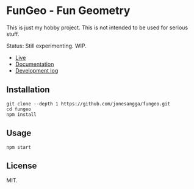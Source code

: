 # FunGeo - Fun Geometry

This is just my hobby project. This is not intended to be used for serious stuff.

Status: Still experimenting. WIP.

- [Live](https://jonesangga.github.io/fungeo/)
- [Documentation](https://jonesangga.github.io/fungeo-doc/)
- [Development log](log.md)

## Installation

```
git clone --depth 1 https://github.com/jonesangga/fungeo.git
cd fungeo
npm install
```

## Usage

```
npm start
```

## License

MIT.

